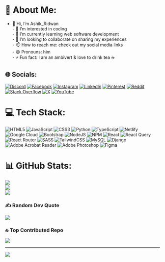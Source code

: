 # 💫 About Me:
- 👋 Hi, I’m Ashik_Ridwan<br>- 👀 I’m interested in coding<br>- 🌱 I’m currently learning web software development<br>- 💞 I’m looking to collaborate on sharing my experiences<br>- 📫 How to reach me: check out my social media links<br>- 😄 Pronouns: him<br>- ⚡ Fun fact: I am an ambivert & love to drink tea ☕ 



## 🌐 Socials:
[![Discord](https://img.shields.io/badge/Discord-%237289DA.svg?logo=discord&logoColor=white)](https://discord.gg/https://discord.gg/6pck7jbH) [![Facebook](https://img.shields.io/badge/Facebook-%231877F2.svg?logo=Facebook&logoColor=white)](https://facebook.com/ashik.2534) [![Instagram](https://img.shields.io/badge/Instagram-%23E4405F.svg?logo=Instagram&logoColor=white)](https://instagram.com/arn_nabil/) [![LinkedIn](https://img.shields.io/badge/LinkedIn-%230077B5.svg?logo=linkedin&logoColor=white)](https://linkedin.com/in/ashik-ridwan-4068ab220/) [![Pinterest](https://img.shields.io/badge/Pinterest-%23E60023.svg?logo=Pinterest&logoColor=white)](https://pinterest.com/ashik_2534/) [![Reddit](https://img.shields.io/badge/Reddit-%23FF4500.svg?logo=Reddit&logoColor=white)](https://reddit.com/user/ashik_2534/) [![Stack Overflow](https://img.shields.io/badge/-Stackoverflow-FE7A16?logo=stack-overflow&logoColor=white)](https://stackoverflow.com/users/26885094/ashik-2534) [![X](https://img.shields.io/badge/X-black.svg?logo=X&logoColor=white)](https://x.com/ashik_2534) [![YouTube](https://img.shields.io/badge/YouTube-%23FF0000.svg?logo=YouTube&logoColor=white)](https://youtube.com) 

# 💻 Tech Stack:
![HTML5](https://img.shields.io/badge/html5-%23E34F26.svg?style=for-the-badge&logo=html5&logoColor=white) ![JavaScript](https://img.shields.io/badge/javascript-%23323330.svg?style=for-the-badge&logo=javascript&logoColor=%23F7DF1E) ![CSS3](https://img.shields.io/badge/css3-%231572B6.svg?style=for-the-badge&logo=css3&logoColor=white) ![Python](https://img.shields.io/badge/python-3670A0?style=for-the-badge&logo=python&logoColor=ffdd54) ![TypeScript](https://img.shields.io/badge/typescript-%23007ACC.svg?style=for-the-badge&logo=typescript&logoColor=white) ![Netlify](https://img.shields.io/badge/netlify-%23000000.svg?style=for-the-badge&logo=netlify&logoColor=#00C7B7) ![Google Cloud](https://img.shields.io/badge/GoogleCloud-%234285F4.svg?style=for-the-badge&logo=google-cloud&logoColor=white) ![Bootstrap](https://img.shields.io/badge/bootstrap-%238511FA.svg?style=for-the-badge&logo=bootstrap&logoColor=white) ![NodeJS](https://img.shields.io/badge/node.js-6DA55F?style=for-the-badge&logo=node.js&logoColor=white) ![NPM](https://img.shields.io/badge/NPM-%23CB3837.svg?style=for-the-badge&logo=npm&logoColor=white) ![React](https://img.shields.io/badge/react-%2320232a.svg?style=for-the-badge&logo=react&logoColor=%2361DAFB) ![React Query](https://img.shields.io/badge/-React%20Query-FF4154?style=for-the-badge&logo=react%20query&logoColor=white) ![React Router](https://img.shields.io/badge/React_Router-CA4245?style=for-the-badge&logo=react-router&logoColor=white) ![SASS](https://img.shields.io/badge/SASS-hotpink.svg?style=for-the-badge&logo=SASS&logoColor=white) ![TailwindCSS](https://img.shields.io/badge/tailwindcss-%2338B2AC.svg?style=for-the-badge&logo=tailwind-css&logoColor=white) ![MySQL](https://img.shields.io/badge/mysql-4479A1.svg?style=for-the-badge&logo=mysql&logoColor=white) ![Django](https://img.shields.io/badge/django-%23092E20.svg?style=for-the-badge&logo=django&logoColor=white) ![Adobe Acrobat Reader](https://img.shields.io/badge/Adobe%20Acrobat%20Reader-EC1C24.svg?style=for-the-badge&logo=Adobe%20Acrobat%20Reader&logoColor=white) ![Adobe Photoshop](https://img.shields.io/badge/adobe%20photoshop-%2331A8FF.svg?style=for-the-badge&logo=adobe%20photoshop&logoColor=white) ![Figma](https://img.shields.io/badge/figma-%23F24E1E.svg?style=for-the-badge&logo=figma&logoColor=white)
# 📊 GitHub Stats:
![](https://github-readme-stats.vercel.app/api?username=ashik-2534&theme=vue-dark&hide_border=false&include_all_commits=true&count_private=false)<br/>
![](https://github-readme-streak-stats.herokuapp.com/?user=ashik-2534&theme=vue-dark&hide_border=false)<br/>
![](https://github-readme-stats.vercel.app/api/top-langs/?username=ashik-2534&theme=vue-dark&hide_border=false&include_all_commits=true&count_private=false&layout=compact)

### ✍️ Random Dev Quote
![](https://quotes-github-readme.vercel.app/api?type=vetical&theme=gruvbox)

### 🔝 Top Contributed Repo
![](https://github-contributor-stats.vercel.app/api?username=ashik-2534&limit=5&theme=onedark&combine_all_yearly_contributions=true)

---
[![](https://visitcount.itsvg.in/api?id=ashik-2534&icon=10&color=9)](https://visitcount.itsvg.in)

<!--Created with GPRM-->
